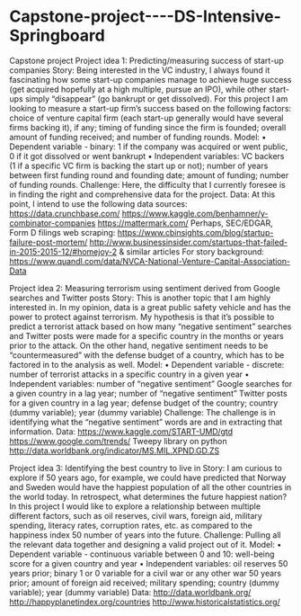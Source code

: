 # Capstone-project----DS-Intensive-Springboard
Capstone project
Project idea 1: Predicting/measuring success of start-up companies 
Story: Being interested in the VC industry, I always found it fascinating how some start-up companies manage to achieve huge success (get acquired hopefully at a high multiple, pursue an IPO), while other start-ups simply “disappear” (go bankrupt or get dissolved). For this project I am looking to measure a start-up firm’s success based on the following factors: choice of venture capital firm (each start-up generally would have several firms backing it), if any; timing of funding since the firm is founded; overall amount of funding received; and number of funding rounds. 
Model:
•	Dependent variable - binary: 1 if the company was acquired or went public, 0 if it got dissolved or went bankrupt
•	Independent variables: VC backers (1 if a specific VC firm is backing the start up or not); number of years between first funding round and founding date; amount of funding; number of funding rounds.
Challenge: Here, the difficulty that I currently foresee is in finding the right and comprehensive data for the project. 
Data: At this point, I intend to use the following data sources:
https://data.crunchbase.com/
https://www.kaggle.com/benhamner/y-combinator-companies
https://mattermark.com/
Perhaps, SEC/EDGAR, Form D filings
web scraping:
https://www.cbinsights.com/blog/startup-failure-post-mortem/
http://www.businessinsider.com/startups-that-failed-in-2015-2015-12/#homejoy-2 & similar articles
For story background:
https://www.quandl.com/data/NVCA-National-Venture-Capital-Association-Data




Project idea 2: Measuring terrorism using sentiment derived from Google searches and Twitter posts
Story: This is another topic that I am highly interested in. In my opinion, data is a great public safety vehicle and has the power to protect against terrorism. My hypothesis is that it’s possible to predict a terrorist attack based on how many “negative sentiment” searches and Twitter posts were made for a specific country in the months or years prior to the attack. On the other hand, negative sentiment needs to be “countermeasured” with the defense budget of a country, which has to be factored in to the analysis as well.
Model: 
•	Dependent variable - discrete: number of terrorist attacks in a specific country in a given year
•	Independent variables: number of “negative sentiment” Google searches for a given country in a lag year; number of “negative sentiment” Twitter posts for a given country in a lag year; defense budget of the country; country (dummy variable); year (dummy variable)
Challenge: The challenge is in identifying what the “negative sentiment” words are and in extracting that information.
Data: 
https://www.kaggle.com/START-UMD/gtd
https://www.google.com/trends/
Tweepy library on python
http://data.worldbank.org/indicator/MS.MIL.XPND.GD.ZS










Project idea 3: Identifying the best country to live in
Story:  I am curious to explore if 50 years ago, for example, we could have predicted that Norway and Sweden would have the happiest population of all the other countries in the world today. In retrospect, what determines the future happiest nation? In this project I would like to explore a relationship between multiple different factors, such as oil reserves, civil wars, foreign aid, military spending, literacy rates, corruption rates, etc. as compared to the happiness index 50 number of years into the future.
Challenge: Pulling all the relevant data together and designing a valid project out of it. 
Model:
•	Dependent variable - continuous variable between 0 and 10: well-being score for a given country and year
•	Independent variables: oil reserves 50 years prior; binary 1 or 0 variable for a civil war or any other war 50 years prior; amount of foreign aid received; military spending; country (dummy variable); year (dummy variable)
Data: 
http://data.worldbank.org/
http://happyplanetindex.org/countries
http://www.historicalstatistics.org/



